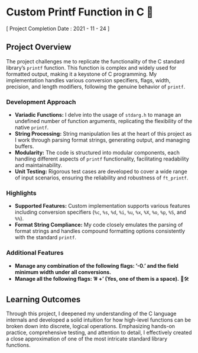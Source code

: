# Custom Printf Function in C 🚀
[ Project Completion Date : 2021 - 11 - 24 ]

## Project Overview

The project challenges me to replicate the functionality of the C standard library’s `printf` function. This function is complex and widely used for formatted output, making it a keystone of C programming. My implementation handles various conversion specifiers, flags, width, precision, and length modifiers, following the genuine behavior of `printf`.

### Development Approach

- **Variadic Functions:** I delve into the usage of `stdarg.h` to manage an undefined number of function arguments, replicating the flexibility of the native `printf`.
- **String Processing:** String manipulation lies at the heart of this project as I work through parsing format strings, generating output, and managing buffers.
- **Modularity:** The code is structured into modular components, each handling different aspects of `printf` functionality, facilitating readability and maintainability.
- **Unit Testing:** Rigorous test cases are developed to cover a wide range of input scenarios, ensuring the reliability and robustness of `ft_printf`.

### Highlights

- **Supported Features:** Custom implementation supports various features including conversion specifiers (`%c`, `%s`, `%d`, `%i`, `%u`, `%x`, `%X`, `%o`, `%p`, `%S`, and `%%`).
- **Format String Compliance:** My code closely emulates the parsing of format strings and handles compound formatting options consistently with the standard `printf`.

### Additional Features

- **Manage any combination of the following flags: ’-0.’ and the field minimum width under all conversions.**
- **Manage all the following flags: ’# +’ (Yes, one of them is a space).** 🌟🛠️

## Learning Outcomes

Through this project, I deepened my understanding of the C language internals and developed a solid intuition for how high-level functions can be broken down into discrete, logical operations. Emphasizing hands-on practice, comprehensive testing, and attention to detail, I effectively created a close approximation of one of the most intricate standard library functions.
